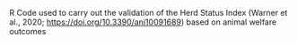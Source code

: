 R Code used to carry out the validation of the Herd Status Index (Warner et al., 2020; https://doi.org/10.3390/ani10091689) based on animal welfare outcomes

